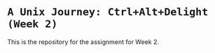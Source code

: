 # `A Unix Journey: Ctrl+Alt+Delight (Week 2)`
This is the repository for the assignment for Week 2.
